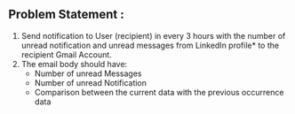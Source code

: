 ## Problem Statement :
1. Send notification to User (recipient) in every 3 hours with the number of unread notification and unread messages from LinkedIn profile* to the recipient Gmail Account.
2. The email body should have:
    - Number of unread Messages
    - Number of unread Notification
    - Comparison between the current data with the previous occurrence data
